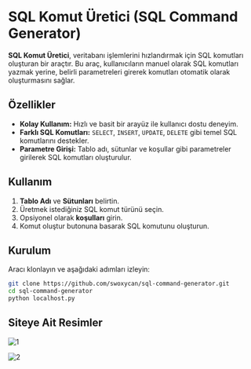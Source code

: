 # SQL Komut Üretici (SQL Command Generator)

**SQL Komut Üretici**, veritabanı işlemlerini hızlandırmak için SQL komutları oluşturan bir araçtır. Bu araç, kullanıcıların manuel olarak SQL komutları yazmak yerine, belirli parametreleri girerek komutları otomatik olarak oluşturmasını sağlar.

## Özellikler

- **Kolay Kullanım:** Hızlı ve basit bir arayüz ile kullanıcı dostu deneyim.
- **Farklı SQL Komutları:** `SELECT`, `INSERT`, `UPDATE`, `DELETE` gibi temel SQL komutlarını destekler.
- **Parametre Girişi:** Tablo adı, sütunlar ve koşullar gibi parametreler girilerek SQL komutları oluşturulur.

## Kullanım

1. **Tablo Adı** ve **Sütunları** belirtin.
2. Üretmek istediğiniz SQL komut türünü seçin.
3. Opsiyonel olarak **koşulları** girin.
4. Komut oluştur butonuna basarak SQL komutunu oluşturun.

## Kurulum

Aracı klonlayın ve aşağıdaki adımları izleyin:

```bash
git clone https://github.com/swoxycan/sql-command-generator.git
cd sql-command-generator
python localhost.py
```
## Siteye Ait Resimler

![1](https://github.com/user-attachments/assets/4c0c6573-7b97-4cc0-9ca6-63b67bd7ae2b)

![2](https://github.com/user-attachments/assets/2f6aef22-0d85-4968-9eb7-517588563630)



